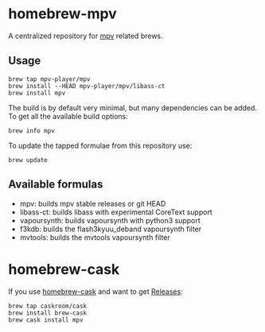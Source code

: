 homebrew-mpv
============

A centralized repository for [mpv](https://github.com/mpv-player/mpv) related brews.

Usage
-----

    brew tap mpv-player/mpv
    brew install --HEAD mpv-player/mpv/libass-ct
    brew install mpv

The build is by default very minimal, but many dependencies can be added.
To get all the available build options:

    brew info mpv

To update the tapped formulae from this repository use:

    brew update

Available formulas
------------------

 *  mpv: builds mpv stable releases or git HEAD
 *  libass-ct: builds libass with experimental CoreText support
 *  vapoursynth: builds vapoursynth with python3 support
 *  f3kdb: builds the flash3kyuu_deband vapoursynth filter
 *  mvtools: builds the mvtools vapoursynth filter

homebrew-cask
=============

If you use [homebrew-cask](https://github.com/phinze/homebrew-cask) and want to get [Releases](https://github.com/mpv-player/mpv/releases):

    brew tap caskroom/cask
    brew install brew-cask
    brew cask install mpv
